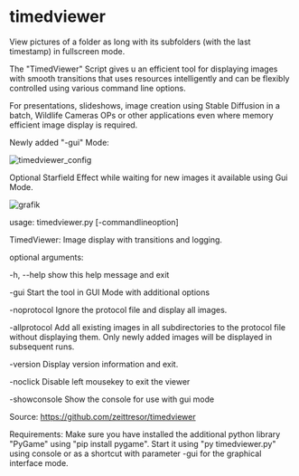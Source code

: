 # timedviewer

View pictures of a folder as long with its subfolders (with the last timestamp) in fullscreen mode.


The "TimedViewer" Script gives u an efficient tool for displaying images with smooth transitions 
that uses resources intelligently and can be flexibly controlled using various command line options. 

For presentations, slideshows, image creation using Stable Diffusion in a batch, Wildlife Cameras OPs
or other applications even where memory efficient image display is required.

Newly added "-gui" Mode:

![timedviewer_config](https://github.com/user-attachments/assets/3866fd80-3c36-4b48-b2da-d312134227cc)

Optional Starfield Effect while waiting for new images it available using Gui Mode.

![grafik](https://github.com/user-attachments/assets/574429ef-6045-4fda-b9aa-8f10b1db4db4)


usage: timedviewer.py [-commandlineoption]

TimedViewer: Image display with transitions and logging.

optional arguments:

  -h, --help         show this help message and exit

  -gui               Start the tool in GUI Mode with additional options
  
  -noprotocol        Ignore the protocol file and display all images.
  
  -allprotocol       Add all existing images in all subdirectories to the
                     protocol file without displaying them. Only newly
                     added images will be displayed in subsequent runs.
                     
  -version           Display version information and exit.

  -noclick           Disable left mousekey to exit the viewer

  -showconsole       Show the console for use with gui mode

Source: https://github.com/zeittresor/timedviewer

Requirements: Make sure you have installed the additional python library
"PyGame" using "pip install pygame". Start it using "py timedviewer.py" using console
or as a shortcut with parameter -gui for the graphical interface mode.
